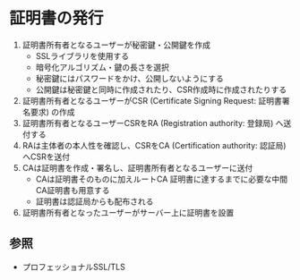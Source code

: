 # 証明書の発行
1. 証明書所有者となるユーザーが秘密鍵・公開鍵を作成
    - SSLライブラリを使用する
    - 暗号化アルゴリズム・鍵の長さを選択
    - 秘密鍵にはパスワードをかけ、公開しないようにする
    - 公開鍵は秘密鍵と同時に作成されたり、CSR作成時に作成されたりする
2. 証明書所有者となるユーザーがCSR (Certificate Signing Request: 証明書署名要求) の作成
3. 証明書所有者となるユーザーCSRをRA (Registration authority: 登録局) へ送付する
4. RAは主体者の本人性を確認し、CSRをCA (Certification authority: 認証局) へCSRを送付
5. CAは証明書を作成・署名し、証明書所有者となるユーザーに送付
    - CAは証明書そのものに加えルートCA 証明書に達するまでに必要な中間CA証明書も用意する
    - 証明書は認証局からも配布される
6. 証明書所有者となったユーザーがサーバー上に証明書を設置

## 参照
- プロフェッショナルSSL/TLS
